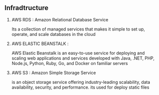 ## Infradtructure

1. AWS RDS : Amazon Relational Database Service 

    Its a collection of managed services that makes it simple to 
    set up, operate, and scale databases in the cloud

2. AWS ELASTIC BEANSTALK : 

   AWS Elastic Beanstalk is an easy-to-use service for deploying 
   and scaling web applications and services developed with 
   Java, .NET, PHP, Node.js, Python, Ruby, Go, and Docker on familiar servers

3. AWS S3 : Amazon Simple Storage Service

   is an object storage service offering industry-leading scalability,
   data availability, security, and performance.
   its used for deploy static files 


